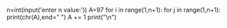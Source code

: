 n=int(input('enter n value:'))
A=97
for i in range(1,n+1):
    for j in range(1,n+1):
        print(chr(A),end=" ")
        A += 1 
    print("\n")
